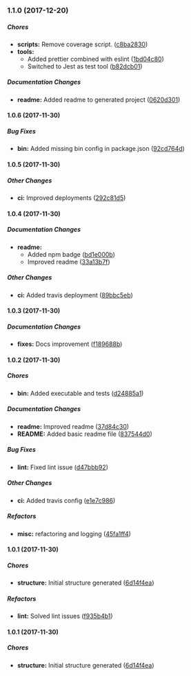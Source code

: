 ### 1.1.0 (2017-12-20)

##### Chores

* **scripts:** Remove coverage script. ([c8ba2830](https://github.com/jramcast/create-js-package/commit/c8ba2830edac856e40056cd98d866d76c6522e42))
* **tools:**
  * Added prettier combined with eslint ([1bd04c80](https://github.com/jramcast/create-js-package/commit/1bd04c80098bd8f053b8474eaaf47897791b237d))
  * Switched to Jest as test tool ([b82dcb01](https://github.com/jramcast/create-js-package/commit/b82dcb014d3fec253f81e7963551dfcd9a731605))

##### Documentation Changes

* **readme:** Added readme to generated project ([0620d301](https://github.com/jramcast/create-js-package/commit/0620d301dc46da4a19dc84599a3900350e35d329))

#### 1.0.6 (2017-11-30)

##### Bug Fixes

* **bin:** Added missing bin config in package.json ([92cd764d](https://github.com/jramcast/create-js-package/commit/92cd764d88cc7533eac75a608c863552e8055a1e))

#### 1.0.5 (2017-11-30)

##### Other Changes

* **ci:** Improved deployments ([292c81d5](https://github.com/jramcast/create-js-package/commit/292c81d54a4c24ffbd8b4428441a7c1a74ec4370))

#### 1.0.4 (2017-11-30)

##### Documentation Changes

* **readme:**
  * Added npm badge ([bd1e000b](https://github.com/jramcast/create-js-package/commit/bd1e000b206a0dd985e924b39d3c2e0a01fdf145))
  * Improved readme ([33a13b7f](https://github.com/jramcast/create-js-package/commit/33a13b7fba198ac4731ac75d449408f18fbe0a0d))

##### Other Changes

* **ci:** Added travis deployment ([89bbc5eb](https://github.com/jramcast/create-js-package/commit/89bbc5ebdef061b99c0ed386899ee4acdc0bf632))

#### 1.0.3 (2017-11-30)

##### Documentation Changes

* **fixes:** Docs improvement ([f189688b](https://github.com/jramcast/create-js-package/commit/f189688bccf07af71228d7ea61c07c32dbfa768d))

#### 1.0.2 (2017-11-30)

##### Chores

* **bin:** Added executable and tests ([d24885a1](https://github.com/jramcast/create-js-package/commit/d24885a16a68599c3fe1d567197a88a1dfb7b3e7))

##### Documentation Changes

* **readme:** Improved readme ([37d84c30](https://github.com/jramcast/create-js-package/commit/37d84c30f8a96e707e9f533320ae9a80b20aeb91))
* **README:** Added basic readme file ([837544d0](https://github.com/jramcast/create-js-package/commit/837544d022d114d6b29d963e8c3532254b43a00b))

##### Bug Fixes

* **lint:** Fixed lint issue ([d47bbb92](https://github.com/jramcast/create-js-package/commit/d47bbb927cd30e17f75a9b68699ed4bc03f5fde2))

##### Other Changes

* **ci:** Added travis config ([e1e7c986](https://github.com/jramcast/create-js-package/commit/e1e7c986e346b5c2be6c23878fef451963a0366c))

##### Refactors

* **misc:** refactoring and logging ([45fa1ff4](https://github.com/jramcast/create-js-package/commit/45fa1ff45b1b04542c7b786094941b2c1114000b))

#### 1.0.1 (2017-11-30)

##### Chores

* **structure:** Initial structure generated ([6d14f4ea](https://github.com/jramcast/create-js-package/commit/6d14f4eac702c4e07de557f0f9c64b9783a2a720))

##### Refactors

* **lint:** Solved lint issues ([f935b4b1](https://github.com/jramcast/create-js-package/commit/f935b4b13653565bd3dc57f8e300310b1e1fba9f))

#### 1.0.1 (2017-11-30)

##### Chores

* **structure:** Initial structure generated ([6d14f4ea](https://github.com/jramcast/create-js-package/commit/6d14f4eac702c4e07de557f0f9c64b9783a2a720))

